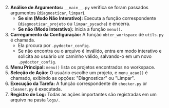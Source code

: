 2.  **Análise de Argumentos:** `__main__.py` verifica se foram passados argumentos (`diagnosticar`, `limpar`).
    * **Se sim (Modo Não Interativo):** Executa a função correspondente (`diagnosticar_projeto` ou `limpar_pycache`) e encerra.
    * **Se não (Modo Interativo):** Inicia a função `menu()`.
3.  **Carregamento da Configuração:** A função `obter_workspace` de `utils.py` é chamada.
    * Ela procura por `.pydoctor_config`.
    * Se não encontra ou o arquivo é inválido, entra em modo interativo e solicita ao usuário um caminho válido, salvando-o em um novo `.pydoctor_config`.
4.  **Menu Principal:** `menu()` lista os projetos encontrados no workspace.
5.  **Seleção de Ação:** O usuário escolhe um projeto, e `menu_acao()` é chamado, exibindo as opções: "Diagnosticar" ou "Limpar".
6.  **Execução da Tarefa:** A função correspondente de `checker.py` or `cleaner.py` é executada.
7.  **Registro de Log:** Todas as ações importantes são registradas em um arquivo na pasta `logs/`.
